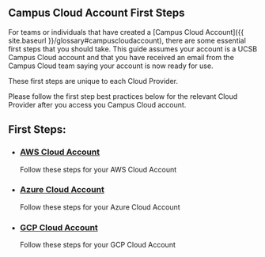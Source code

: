 ## Campus Cloud Account First Steps
For teams or individuals that have created a [Campus Cloud Account]({{ site.baseurl }}/glossary#campuscloudaccount), there are some essential first steps that you should take.
This guide assumes your account is a UCSB Campus Cloud account and that you have received an email from the Campus Cloud team saying your account is now ready for use.  

These first steps are unique to each Cloud Provider. 



Please follow the first step best practices below for the relevant Cloud Provider after you access you Campus Cloud account.

## First Steps:

* ### [AWS Cloud Account](awsfirststeps)
    Follow these steps for your AWS Cloud Account

* ### [Azure Cloud Account](azurefirststeps)
    Follow these steps for your Azure Cloud Account

* ### [GCP Cloud Account](gcpfirststeps)
    Follow these steps for your GCP Cloud Account


